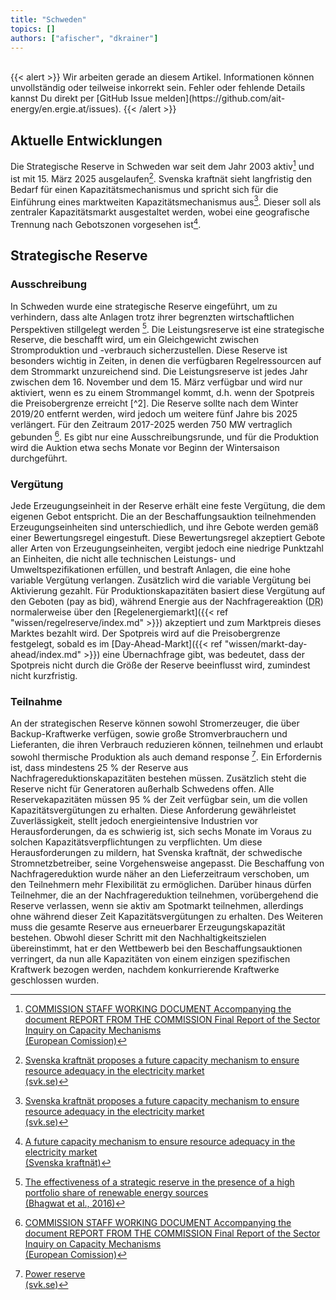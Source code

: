 ```yaml
---
title: "Schweden"
topics: []
authors: ["afischer", "dkrainer"]
---
```


<br>
{{< alert >}}
Wir arbeiten gerade an diesem Artikel. Informationen können unvollständig oder teilweise inkorrekt sein. Fehler oder fehlende Details kannst Du direkt per [GitHub Issue melden](https://github.com/ait-energy/en.ergie.at/issues).
{{< /alert >}}

## Aktuelle Entwicklungen
Die Strategische Reserve in Schweden war seit dem Jahr 2003 aktiv[^3] und ist mit 15.&nbsp;März 2025 ausgelaufen[^Svenska_CM]. Svenska kraftnät sieht langfristig den Bedarf für einen Kapazitätsmechanismus und spricht sich für die Einführung eines marktweiten Kapazitätsmechanismus aus[^Svenska_CM]. Dieser soll als zentraler Kapazitätsmarkt ausgestaltet werden, wobei eine geografische Trennung nach Gebotszonen vorgesehen ist[^Svenska_Studie].


## Strategische Reserve

### Ausschreibung 
In Schweden wurde eine strategische Reserve eingeführt, um zu verhindern, dass alte Anlagen trotz ihrer begrenzten wirtschaftlichen Perspektiven stillgelegt werden [^1]. Die Leistungsreserve ist eine strategische Reserve, die beschafft wird, um ein Gleichgewicht zwischen Stromproduktion und -verbrauch sicherzustellen. Diese Reserve ist besonders wichtig in Zeiten, in denen die verfügbaren Regelressourcen auf dem Strommarkt unzureichend sind. Die Leistungsreserve ist jedes Jahr zwischen dem 16. November und dem 15. März verfügbar und wird nur aktiviert, wenn es zu einem Strommangel kommt, d.h. wenn der Spotpreis die Preisobergrenze erreicht [^2]. Die Reserve sollte nach dem Winter 2019/20 entfernt werden, wird jedoch um weitere fünf Jahre bis 2025 verlängert. Für den Zeitraum 2017-2025 werden 750 MW vertraglich gebunden [^3]. Es gibt nur eine Ausschreibungsrunde, und für die Produktion wird die Auktion etwa sechs Monate vor Beginn der Wintersaison durchgeführt.

### Vergütung 
Jede Erzeugungseinheit in der Reserve erhält eine feste Vergütung, die dem eigenen Gebot entspricht. Die an der Beschaffungsauktion teilnehmenden Erzeugungseinheiten sind unterschiedlich, und ihre Gebote werden gemäß einer Bewertungsregel eingestuft. Diese Bewertungsregel akzeptiert Gebote aller Arten von Erzeugungseinheiten, vergibt jedoch eine niedrige Punktzahl an Einheiten, die nicht alle technischen Leistungs- und Umweltspezifikationen erfüllen, und bestraft Anlagen, die eine hohe variable Vergütung verlangen. Zusätzlich wird die variable Vergütung bei Aktivierung gezahlt. Für Produktionskapazitäten basiert diese Vergütung auf den Geboten (pay as bid), während Energie aus der Nachfragereaktion (<abbr title="Demand Response">DR</abbr>) normalerweise über den [Regelenergiemarkt]({{< ref "wissen/regelreserve/index.md" >}}) akzeptiert und zum Marktpreis dieses Marktes bezahlt wird. Der Spotpreis wird auf die Preisobergrenze festgelegt, sobald es im [Day-Ahead-Markt]({{< ref "wissen/markt-day-ahead/index.md" >}}) eine Übernachfrage gibt, was bedeutet, dass der Spotpreis nicht durch die Größe der Reserve beeinflusst wird, zumindest nicht kurzfristig.

### Teilnahme
An der strategischen Reserve können sowohl Stromerzeuger, die über Backup-Kraftwerke verfügen, sowie große Stromverbrauchern und Lieferanten, die ihren Verbrauch reduzieren können, teilnehmen und erlaubt sowohl thermische Produktion als auch demand response [^4]. Ein Erfordernis ist, dass mindestens 25&nbsp;% der Reserve aus Nachfragereduktionskapazitäten bestehen müssen. Zusätzlich steht die Reserve nicht für Generatoren außerhalb Schwedens offen. Alle Reservekapazitäten müssen 95&nbsp;% der Zeit verfügbar sein, um die vollen Kapazitätsvergütungen zu erhalten. Diese Anforderung gewährleistet Zuverlässigkeit, stellt jedoch energieintensive Industrien vor Herausforderungen, da es schwierig ist, sich sechs Monate im Voraus zu solchen Kapazitätsverpflichtungen zu verpflichten. Um diese Herausforderungen zu mildern, hat Svenska kraftnät, der schwedische Stromnetzbetreiber, seine Vorgehensweise angepasst. Die Beschaffung von Nachfragereduktion wurde näher an den Lieferzeitraum verschoben, um den Teilnehmern mehr Flexibilität zu ermöglichen. Darüber hinaus dürfen Teilnehmer, die an der Nachfragereduktion teilnehmen, vorübergehend die Reserve verlassen, wenn sie aktiv am Spotmarkt teilnehmen, allerdings ohne während dieser Zeit Kapazitätsvergütungen zu erhalten. Des Weiteren muss die gesamte Reserve aus erneuerbarer Erzeugungskapazität bestehen. Obwohl dieser Schritt mit den Nachhaltigkeitszielen übereinstimmt, hat er den Wettbewerb bei den Beschaffungsauktionen verringert, da nun alle Kapazitäten von einem einzigen spezifischen Kraftwerk bezogen werden, nachdem konkurrierende Kraftwerke geschlossen wurden.

<!-- Fußnoten -->

[^1]: [The effectiveness of a strategic reserve in the presence of a high portfolio share of renewable energy sources<br>(Bhagwat et al., 2016)](https://www.sciencedirect.com/science/article/pii/S0957178716300169)

<!-- [^2]: “GreenVolt Nordic.” Accessed: Apr. 17, 2024. [Online]. Available: https://www.greenvolt.se/post/power-reserve-in-sweden-a-deep-dive -->

[^3]: [COMMISSION STAFF WORKING DOCUMENT Accompanying the document REPORT FROM THE COMMISSION Final Report of the Sector Inquiry on Capacity Mechanisms<br>(European Comission)](https://eur-lex.europa.eu/legal-content/EN/TXT/PDF/?uri=CELEX:52016SC0385&from=EN)

[^4]: [Power reserve<br>(svk.se)](https://web.archive.org/web/20230509155815/https://www.svk.se/en/national-grid/operations-and-electricity-markets/power-reserve/)
<!--https://www.svk.se/en/national-grid/operations-and-electricity-markets/power-reserve/-->

[^Svenska_CM]: [Svenska kraftnät proposes a future capacity mechanism to ensure resource adequacy in the electricity market<br>(svk.se)](https://www.svk.se/en/about-us/news/news/svenska-kraftnat-proposes-a-future-capacity-mechanism-to-ensure-resource-adequacy-in-the-electricity-market/)

[^Svenska_Studie]:[A future capacity mechanism to ensure resource adequacy in the electricity market<br>(Svenska kraftnät)](https://www.svk.se/49d7cf/siteassets/om-oss/rapporter/2023/a-future-capacity-mechanism-to-ensure-resource-adequacy-in-the-electricity-market.pdf)
